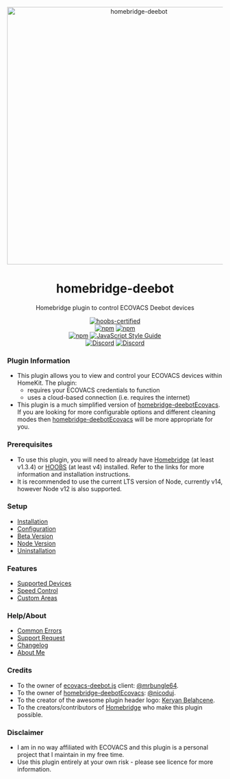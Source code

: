 <p align="center">
   <a href="https://github.com/bwp91/homebridge-deebot"><img alt="homebridge-deebot" src="https://user-images.githubusercontent.com/43026681/101321841-f0eb5280-385d-11eb-8dd4-f57113f6e078.png" width="600px"></a>
</p>
<span align="center">
  
# homebridge-deebot

Homebridge plugin to control ECOVACS Deebot devices

[![hoobs-certified](https://badgen.net/badge/HOOBS/certified/yellow)](https://plugins.hoobs.org/plugin/homebridge-ewelink)  
[![npm](https://img.shields.io/npm/v/homebridge-deebot/latest?label=latest)](https://www.npmjs.com/package/homebridge-deebot)
[![npm](https://img.shields.io/npm/v/homebridge-deebot/beta?label=beta)](https://github.com/bwp91/homebridge-deebot/wiki/Beta-Version)  
[![npm](https://img.shields.io/npm/dt/homebridge-deebot)](https://www.npmjs.com/package/homebridge-deebot)
[![JavaScript Style Guide](https://img.shields.io/badge/code_style-standard-brightgreen.svg)](https://standardjs.com)  
[![Discord](https://img.shields.io/discord/784827113378676736?color=728ED5&logo=discord&label=bwp91-discord)](https://discord.com/channels/784827113378676736/784827113378676739)
[![Discord](https://img.shields.io/discord/432663330281226270?color=728ED5&logo=discord&label=hb-discord)](https://discord.com/channels/432663330281226270/742733745743855627)

</span>

### Plugin Information

- This plugin allows you to view and control your ECOVACS devices within HomeKit. The plugin:
  - requires your ECOVACS credentials to function
  - uses a cloud-based connection (i.e. requires the internet)
- This plugin is a much simplified version of [homebridge-deebotEcovacs](https://github.com/nicoduj/homebridge-deebotEcovacs). If you are looking for more configurable options and different cleaning modes then [homebridge-deebotEcovacs](https://github.com/nicoduj/homebridge-deebotEcovacs) will be more appropriate for you.

### Prerequisites

- To use this plugin, you will need to already have [Homebridge](https://homebridge.io) (at least v1.3.4) or [HOOBS](https://hoobs.org) (at least v4) installed. Refer to the links for more information and installation instructions.
- It is recommended to use the current LTS version of Node, currently v14, however Node v12 is also supported.

### Setup

- [Installation](https://github.com/bwp91/homebridge-deebot/wiki/Installation)
- [Configuration](https://github.com/bwp91/homebridge-deebot/wiki/Configuration)
- [Beta Version](https://github.com/bwp91/homebridge-deebot/wiki/Beta-Version)
- [Node Version](https://github.com/bwp91/homebridge-deebot/wiki/Node-Version)
- [Uninstallation](https://github.com/bwp91/homebridge-deebot/wiki/Uninstallation)

### Features

- [Supported Devices](https://github.com/bwp91/homebridge-deebot/wiki/Supported-Devices)
- [Speed Control](https://github.com/bwp91/homebridge-deebot/wiki/Speed-Control)
- [Custom Areas](https://github.com/bwp91/homebridge-deebot/wiki/Custom-Areas)

### Help/About

- [Common Errors](https://github.com/bwp91/homebridge-deebot/wiki/Common-Errors)
- [Support Request](https://github.com/bwp91/homebridge-deebot/issues/new/choose)
- [Changelog](https://github.com/bwp91/homebridge-deebot/blob/latest/CHANGELOG.md)
- [About Me](https://github.com/sponsors/bwp91)

### Credits

- To the owner of [ecovacs-deebot.js](https://github.com/mrbungle64/ecovacs-deebot.js) client: [@mrbungle64](https://github.com/mrbungle64).
- To the owner of [homebridge-deebotEcovacs](https://github.com/nicoduj/homebridge-deebotEcovacs): [@nicoduj](https://github.com/nicoduj).
- To the creator of the awesome plugin header logo: [Keryan Belahcene](https://www.instagram.com/keryan.me).
- To the creators/contributors of [Homebridge](https://homebridge.io) who make this plugin possible.

### Disclaimer

- I am in no way affiliated with ECOVACS and this plugin is a personal project that I maintain in my free time.
- Use this plugin entirely at your own risk - please see licence for more information.
